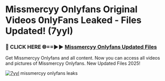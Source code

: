 # Missmercyy Onlyfans Original Videos 0nlyFans Leaked - Files Updated! (7yyl)

<h3>🔴 CLICK HERE 🌐==►► <a href="https://tinyurl.com/x26r9saj" rel="nofollow">Missmercyy Onlyfans Updated Files</a></h3>

Get Missmercyy Onlyfans and all content. Now you can access all videos and pictures of Missmercyy Onlyfans. New Updated Files 2025!

[![7yyl](https://i.imgur.com/LkgZPqh.gif)](https://tinyurl.com/x26r9saj)
missmercyy onlyfans leaks
